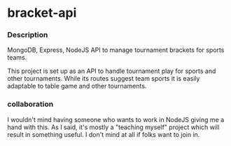# bracket-api

### Description
MongoDB, Express, NodeJS API to manage tournament brackets for sports teams. 

This project is set up as an API to handle tournament play for sports and other tournaments. While its routes suggest 
team sports it is easily adaptable to table game and other tournaments.


### collaboration
I wouldn't mind having someone who wants to work in NodeJS giving me a hand with this. As I said, it's mostly a 
"teaching myself" project which will result in something useful. I don't mind at all if folks want to join in.
